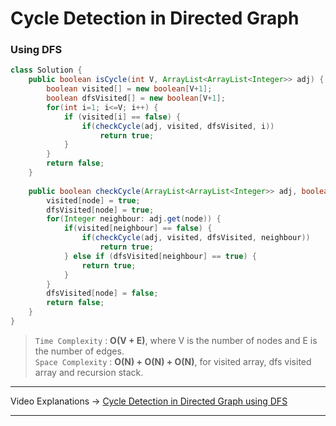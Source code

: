 # Cycle Detection in Directed Graph

### Using DFS
```java
class Solution {
    public boolean isCycle(int V, ArrayList<ArrayList<Integer>> adj) {
        boolean visited[] = new boolean[V+1];
        boolean dfsVisited[] = new boolean[V+1];
        for(int i=1; i<=V; i++) {
            if (visited[i] == false) {
                if(checkCycle(adj, visited, dfsVisited, i))
                    return true;
            }    
        }
        return false;
    }
    
    public boolean checkCycle(ArrayList<ArrayList<Integer>> adj, boolean[] visited, boolean[] dfsVisited, int node) {
        visited[node] = true;
        dfsVisited[node] = true;
        for(Integer neighbour: adj.get(node)) {
            if(visited[neighbour] == false) {
                if(checkCycle(adj, visited, dfsVisited, neighbour)) 
                    return true;
            } else if (dfsVisited[neighbour] == true) {
                return true;
            }
        }
        dfsVisited[node] = false;
        return false;
    }
}
```
> `Time Complexity` : **O(V + E)**, where V is the number of nodes and E is the number of edges.   
> `Space Complexity` : **O(N) + O(N) + O(N)**, for visited array, dfs visited array and recursion stack.    
---
Video Explanations -> [Cycle Detection in Directed Graph using DFS](https://www.youtube.com/watch?v=uzVUw90ZFIg&list=PLgUwDviBIf0rGEWe64KWas0Nryn7SCRWw&index=12)  
<hr>
